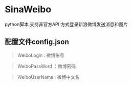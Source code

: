 # SinaWeibo
python脚本,支持非官方API 方式登录新浪微博发送消息和图片

## 配置文件config.json

>WeiboLogin : 微博账号

>WeiboPassWord ：微博密码

>WeiboUserName : 微博中文名


